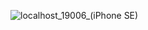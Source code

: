 ![localhost_19006_(iPhone SE)](https://user-images.githubusercontent.com/57225298/160464963-72c305a1-0785-4f57-b31e-2864bebc2264.png)

